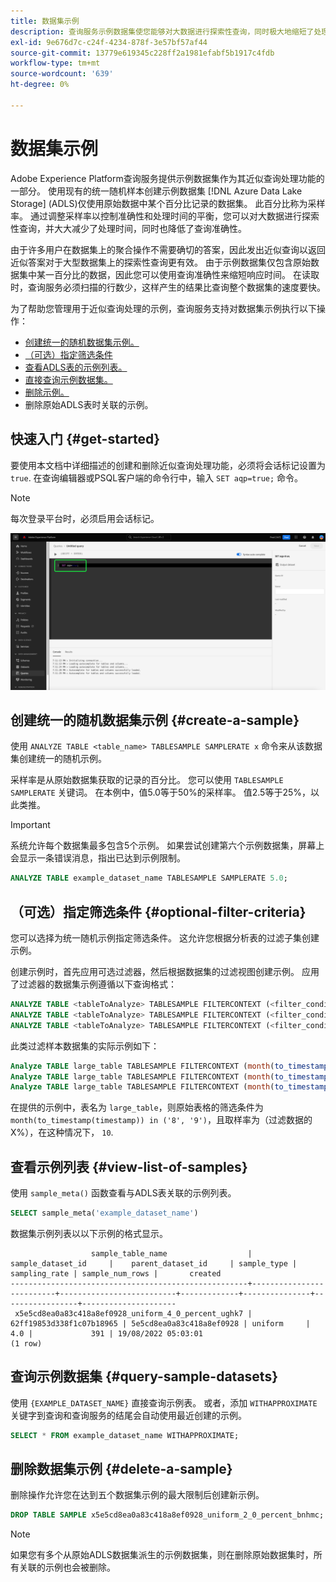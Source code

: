 ```yaml
---
title: 数据集示例
description: 查询服务示例数据集使您能够对大数据进行探索性查询，同时极大地缩短了处理时间，同时也降低了查询准确性。 本指南提供了有关如何管理示例以便进行近似查询处理的信息
exl-id: 9e676d7c-c24f-4234-878f-3e57bf57af44
source-git-commit: 13779e619345c228ff2a1981efabf5b1917c4fdb
workflow-type: tm+mt
source-wordcount: '639'
ht-degree: 0%

---
```


# 数据集示例

Adobe Experience Platform查询服务提供示例数据集作为其近似查询处理功能的一部分。 使用现有的统一随机样本创建示例数据集 [!DNL Azure Data Lake Storage] (ADLS)仅使用原始数据中某个百分比记录的数据集。 此百分比称为采样率。 通过调整采样率以控制准确性和处理时间的平衡，您可以对大数据进行探索性查询，并大大减少了处理时间，同时也降低了查询准确性。

由于许多用户在数据集上的聚合操作不需要确切的答案，因此发出近似查询以返回近似答案对于大型数据集上的探索性查询更有效。 由于示例数据集仅包含原始数据集中某一百分比的数据，因此您可以使用查询准确性来缩短响应时间。 在读取时，查询服务必须扫描的行数少，这样产生的结果比查询整个数据集的速度要快。

为了帮助您管理用于近似查询处理的示例，查询服务支持对数据集示例执行以下操作：

- [创建统一的随机数据集示例。](#create-a-sample)
- [（可选）指定筛选条件](##optional-filter-criteria)
- [查看ADLS表的示例列表。](#view-list-of-samples)
- [直接查询示例数据集。](#query-sample-datasets)
- [删除示例。](#delete-a-sample)
- 删除原始ADLS表时关联的示例。

## 快速入门 {#get-started}

要使用本文档中详细描述的创建和删除近似查询处理功能，必须将会话标记设置为 `true`. 在查询编辑器或PSQL客户端的命令行中，输入 `SET aqp=true;` 命令。

>[!NOTE]
>
>每次登录平台时，必须启用会话标记。

![高亮显示“SET aqp=true；”命令的查询编辑器。](../images/essential-concepts/set-session-flag.png)

## 创建统一的随机数据集示例 {#create-a-sample}

使用 `ANALYZE TABLE <table_name> TABLESAMPLE SAMPLERATE x` 命令来从该数据集创建统一的随机示例。

采样率是从原始数据集获取的记录的百分比。 您可以使用 `TABLESAMPLE SAMPLERATE` 关键词。 在本例中，值5.0等于50%的采样率。 值2.5等于25%，以此类推。

>[!IMPORTANT]
>
>系统允许每个数据集最多包含5个示例。 如果尝试创建第六个示例数据集，屏幕上会显示一条错误消息，指出已达到示例限制。

```sql
ANALYZE TABLE example_dataset_name TABLESAMPLE SAMPLERATE 5.0;
```

## （可选）指定筛选条件 {#optional-filter-criteria}

您可以选择为统一随机示例指定筛选条件。 这允许您根据分析表的过滤子集创建示例。

创建示例时，首先应用可选过滤器，然后根据数据集的过滤视图创建示例。 应用了过滤器的数据集示例遵循以下查询格式：

```sql
ANALYZE TABLE <tableToAnalyze> TABLESAMPLE FILTERCONTEXT (<filter_condition>) SAMPLERATE X.Y;
ANALYZE TABLE <tableToAnalyze> TABLESAMPLE FILTERCONTEXT (<filter_condition_1> AND/OR <filter_condition_2>) SAMPLERATE X.Y;
ANALYZE TABLE <tableToAnalyze> TABLESAMPLE FILTERCONTEXT (<filter_condition_1> AND (<filter_condition_2> OR <filter_condition_3>)) SAMPLERATE X.Y;
```

此类过滤样本数据集的实际示例如下：

```sql
Analyze TABLE large_table TABLESAMPLE FILTERCONTEXT (month(to_timestamp(timestamp)) in ('8', '9')) SAMPLERATE 10;
Analyze TABLE large_table TABLESAMPLE FILTERCONTEXT (month(to_timestamp(timestamp)) in ('8', '9') AND product.name = "product1") SAMPLERATE 10;
Analyze TABLE large_table TABLESAMPLE FILTERCONTEXT (month(to_timestamp(timestamp)) in ('8', '9') AND (product.name = "product1" OR product.name = "product2")) SAMPLERATE 10;
```

在提供的示例中，表名为 `large_table`，则原始表格的筛选条件为 `month(to_timestamp(timestamp)) in ('8', '9')`，且取样率为（过滤数据的X%），在这种情况下， `10`.

## 查看示例列表 {#view-list-of-samples}

使用 `sample_meta()` 函数查看与ADLS表关联的示例列表。

```sql
SELECT sample_meta('example_dataset_name')
```

数据集示例列表以以下示例的格式显示。

```shell
                  sample_table_name                  |    sample_dataset_id     |    parent_dataset_id     | sample_type | sampling_rate | sample_num_rows |       created      
-----------------------------------------------------+--------------------------+--------------------------+-------------+---------------+-----------------+---------------------
 x5e5cd8ea0a83c418a8ef0928_uniform_4_0_percent_ughk7 | 62ff19853d338f1c07b18965 | 5e5cd8ea0a83c418a8ef0928 | uniform     |           4.0 |             391 | 19/08/2022 05:03:01
(1 row)
```

## 查询示例数据集 {#query-sample-datasets}

使用 `{EXAMPLE_DATASET_NAME}` 直接查询示例表。 或者，添加 `WITHAPPROXIMATE` 关键字到查询和查询服务的结尾会自动使用最近创建的示例。

```sql
SELECT * FROM example_dataset_name WITHAPPROXIMATE;
```

## 删除数据集示例 {#delete-a-sample}

删除操作允许您在达到五个数据集示例的最大限制后创建新示例。

```sql
DROP TABLE SAMPLE x5e5cd8ea0a83c418a8ef0928_uniform_2_0_percent_bnhmc;
```

>[!NOTE]
>
>如果您有多个从原始ADLS数据集派生的示例数据集，则在删除原始数据集时，所有关联的示例也会被删除。
